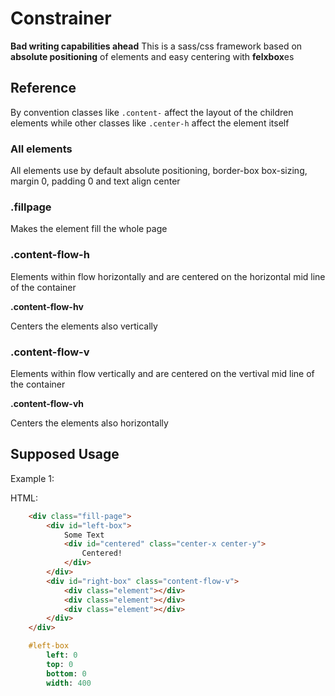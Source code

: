 # Constrainer

**Bad writing capabilities ahead**
This is a sass/css framework based on **absolute positioning** of elements and easy centering with **felxbox**es

## Reference

By convention classes like `.content-` affect the layout of the children elements while other classes like `.center-h` affect the element itself

### All elements

All elements use by default absolute positioning, border-box box-sizing, margin 0, padding 0 and text align center

### .fillpage

Makes the element fill the whole page

### .content-flow-h

Elements within flow horizontally and are centered on the horizontal mid line of the container

**.content-flow-hv**

Centers the elements also vertically

### .content-flow-v

Elements within flow vertically and are centered on the vertival mid line of the container

**.content-flow-vh**

Centers the elements also horizontally

## Supposed Usage

Example 1:

HTML:
```html
    <div class="fill-page">
        <div id="left-box">
            Some Text
            <div id="centered" class="center-x center-y">
                Centered!
            </div>
        </div>
        <div id="right-box" class="content-flow-v">
            <div class="element"></div>
            <div class="element"></div>
            <div class="element"></div>
        </div>
    </div>
```

```sass
    #left-box
        left: 0
        top: 0
        bottom: 0
        width: 400
```
